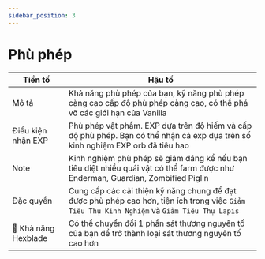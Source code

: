```yaml
---
sidebar_position: 3
---
```


# Phù phép
| Tiền tố   | Hậu tố    |
| ------- | -------- |
| Mô tả | Khả năng phù phép của bạn, kỹ năng phù phép càng cao cấp độ phù phép càng cao, có thể phá vỡ các giới hạn của Vanilla |
| Điều kiện nhận EXP | Phù phép vật phẩm. EXP dựa trên độ hiếm và cấp độ phù phép. Bạn có thể nhận cả exp dựa trên số kinh nghiệm EXP orb đã tiêu hao      |
| Note | Kinh nghiệm phù phép sẽ giảm đáng kể nếu bạn tiêu diệt nhiều quái vật có thể farm được như Enderman, Guardian, Zombified Piglin |
| Đặc quyền | Cung cấp các cải thiện kỹ năng chung để đạt được phù phép cao hơn, tiện ích trong việc `Giảm Tiêu Thụ Kinh Nghiệm` và `Giảm Tiêu Thụ Lapis` |
| 🔪 Khả năng Hexblade | Có thể chuyển đổi 1 phần sát thương nguyên tố của bạn để trở thành loại sát thương nguyên tố cao hơn |